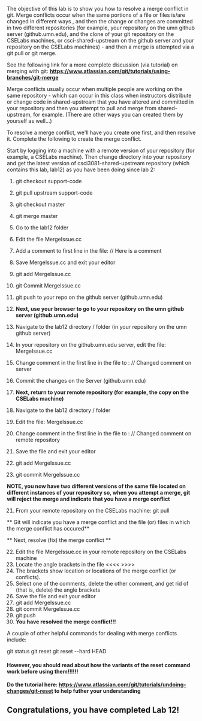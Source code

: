 The objective of this lab is to show you how to resolve a merge conflict in git. 
Merge conflicts occur when the same portions of a file or files is/are changed in different ways , and then the change or changes
are committed in two different repositories (for example, your repository on the umn github server (github.umn.edu), 
and the clone of your git repository on the CSELabs machines, or csci-shared-upstream on the github server and your repository
on the CSELabs machines) - and then a merge is attempted via a git pull or git merge.

See the following link for a more complete discussion
(via tutorial) on merging with git: **https://www.atlassian.com/git/tutorials/using-branches/git-merge**

Merge conflicts usually occur when multiple people are working on the same repository - which can occur in this class when
instructors distribute or change code in shared-upstream that you have altered and committed in your repository 
and then you attempt to pull and merge from shared-upstream, for example. 
(There are other ways you can created them by yourself as well...)

To resolve a merge conflict, we'll have you create one first, and then resolve it. Complete the following 
to create the merge conflict.

Start by logging into a machine with a remote version of your repository 
(for example, a CSELabs machine). Then change directory into your repository and get the latest version of 
csci3081-shared-upstream repository (which contains this lab, lab12) as you have been doing since lab 2:

1) git checkout support-code
2) git pull upstream support-code
3) git checkout master
4) git merge master
5) Go to the lab12 folder
6) Edit the file MergeIssue.cc
7) Add a comment to first line in the file:  // Here is a comment
8) Save MergeIssue.cc and exit your editor
9) git add MergeIssue.cc
10) git	Commit MergeIssue.cc
11) git	push to your repo on the github server (github.umn.edu)

12) **Next, use your browser to go to your repository on the umn github server (github.umn.edu)**
13)	Navigate to the lab12 directory / folder (in your repository on the umn github server)
14)	In your repository on the github.umn.edu server, edit the file: MergeIssue.cc
15)	Change comment in the first line in the file to :  // Changed comment on server
16)	Commit the changes on the Server (github.umn.edu)

17) **Next, return to your remote repository (for example, the copy on the CSELabs machine)**
18) Navigate to the lab12 directory / folder
19) Edit the file: MergeIssue.cc
20)	Change comment in the first line in the file to :  // Changed comment on remote repository
18)	Save the file and exit your editor
19)	git add MergeIssue.cc
20)	git commit MergeIssue.cc

**NOTE, you now have two different versions of the same file located on different instances of your repository
so, when you attempt a merge, git will reject the merge and indicate that you have a merge conflict**

21) From your remote repository on the CSELabs machine: git pull 

** Git will indicate you have a merge conflict and the file (or) files in which the merge conflict has occured**

** Next, resolve (fix) the merge conflict **

22)	Edit the file MergeIssue.cc in your remote repository on the CSELabs machine
23)	Locate the angle brackets in the file <<<<        >>>>
24)	The brackets show location or locations of the merge conflict (or conflicts).
25)	Select one of the comments, delete the other comment, and get rid of (that is, delete) the angle brackets
26)	Save the file and exit your editor
27) git add MergeIssue.cc
28)	git commit MergeIssue.cc
29)	git push
30) **You have resolved the merge conflict!!!**

A couple of other helpful commands for dealing with merge conflicts include:

git status
git reset
git reset --hard HEAD

#### However, you should read about how the variants of the reset command work before using them!!!!!!
**Do the tutorial here: https://www.atlassian.com/git/tutorials/undoing-changes/git-reset
to help futher your understanding**

## Congratulations, you have completed Lab 12!

